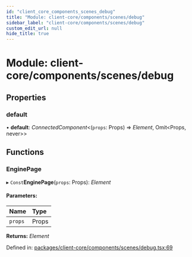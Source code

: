 ```yaml
---
id: "client_core_components_scenes_debug"
title: "Module: client-core/components/scenes/debug"
sidebar_label: "client-core/components/scenes/debug"
custom_edit_url: null
hide_title: true
---
```


# Module: client-core/components/scenes/debug

## Properties

### default

• **default**: *ConnectedComponent*<(`props`: Props) => *Element*, Omit<Props, never\>\>

## Functions

### EnginePage

▸ `Const`**EnginePage**(`props`: Props): *Element*

#### Parameters:

Name | Type |
:------ | :------ |
`props` | Props |

**Returns:** *Element*

Defined in: [packages/client-core/components/scenes/debug.tsx:69](https://github.com/xr3ngine/xr3ngine/blob/5a0f83ed8/packages/client-core/components/scenes/debug.tsx#L69)
